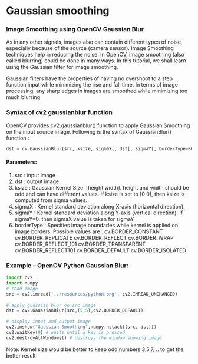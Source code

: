 # Gaussian smoothing

### Image Smoothing using OpenCV Gaussian Blur

As in any other signals, images also can contain different types of noise, especially because of the source (camera sensor). Image Smoothing techniques help in reducing the noise. In OpenCV, image smoothing (also called blurring) could be done in many ways. In this tutorial, we shall learn using the Gaussian filter for image smoothing.

Gaussian filters have the properties of having no overshoot to a step function input while minimizing the rise and fall time. In terms of image processing, any sharp edges in images are smoothed while minimizing too much blurring.

### Syntax of cv2 gaussianblur function

OpenCV provides cv2.gaussianblur() function to apply Gaussian Smoothing on the input source image. Following is the syntax of GaussianBlur() function :

```python
dst = cv.GaussianBlur(src, ksize, sigmaX[, dst[, sigmaY[, borderType=BORDER_DEFAULT]]] )
```

#### Parameters:

1. src	: input image
2. dst	: output image
3. ksize	: Gaussian Kernel Size. [height width]. height and width should be odd and can have different values. If ksize is set to [0 0], then ksize is computed from sigma values.
4. sigmaX :	Kernel standard deviation along X-axis (horizontal direction).
5. sigmaY	: Kernel standard deviation along Y-axis (vertical direction). If sigmaY=0, then sigmaX value is taken for sigmaY
6. borderType :	Specifies image boundaries while kernel is applied on image borders. Possible values are : cv.BORDER_CONSTANT cv.BORDER_REPLICATE cv.BORDER_REFLECT cv.BORDER_WRAP cv.BORDER_REFLECT_101 cv.BORDER_TRANSPARENT cv.BORDER_REFLECT101 cv.BORDER_DEFAULT cv.BORDER_ISOLATED

### Example – OpenCV Python Gaussian Blur:

```python
import cv2
import numpy
# read image
src = cv2.imread('../resources/python.png', cv2.IMREAD_UNCHANGED)
 
# apply guassian blur on src image
dst = cv2.GaussianBlur(src,(5,5),cv2.BORDER_DEFAULT)
 
# display input and output image
cv2.imshow("Gaussian Smoothing",numpy.hstack((src, dst)))
cv2.waitKey(0) # waits until a key is pressed
cv2.destroyAllWindows() # destroys the window showing image

```

Note: Kernel size would be better to keep odd numbers 3,5,7, .. to get the better result